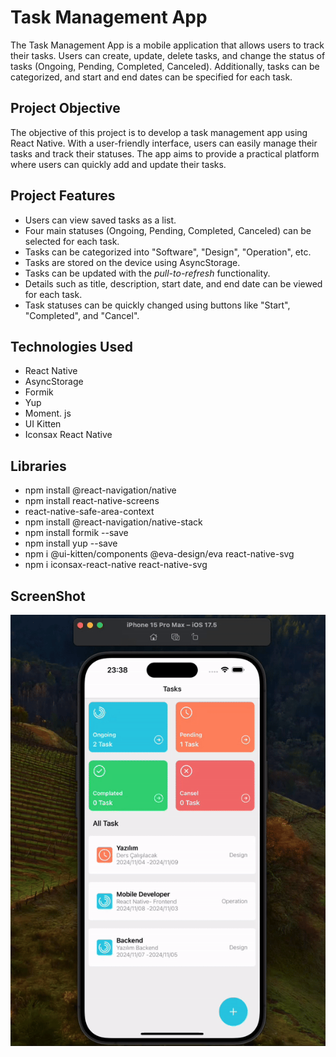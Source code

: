 # Task Management App

The Task Management App is a mobile application that allows users to track their tasks. Users can create, update, delete tasks, and change the status of tasks (Ongoing, Pending, Completed, Canceled). Additionally, tasks can be categorized, and start and end dates can be specified for each task.

## Project Objective

The objective of this project is to develop a task management app using React Native. With a user-friendly interface, users can easily manage their tasks and track their statuses. The app aims to provide a practical platform where users can quickly add and update their tasks.

## Project Features

- Users can view saved tasks as a list.
- Four main statuses (Ongoing, Pending, Completed, Canceled) can be selected for each task.
- Tasks can be categorized into "Software", "Design", "Operation", etc.
- Tasks are stored on the device using AsyncStorage.
- Tasks can be updated with the _pull-to-refresh_ functionality.
- Details such as title, description, start date, and end date can be viewed for each task.
- Task statuses can be quickly changed using buttons like "Start", "Completed", and "Cancel".

## Technologies Used

- React Native
- AsyncStorage
- Formik
- Yup
- Moment. js
- UI Kitten
- Iconsax React Native

## Libraries

- npm install @react-navigation/native
- npm install react-native-screens
- react-native-safe-area-context
- npm install @react-navigation/native-stack
- npm install formik --save
- npm install yup --save
- npm i @ui-kitten/components @eva-design/eva react-native-svg
- npm i iconsax-react-native react-native-svg

## ScreenShot

![](./src/assests/mytasks.gif)
